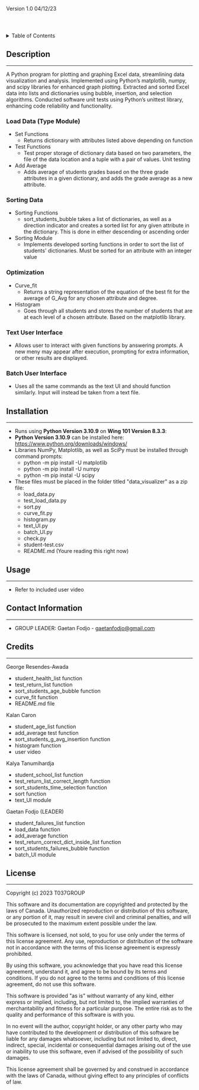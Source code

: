 Version 1.0 04/12/23

<header id="top"></header>

<!-- TABLE OF CONTENTS -->
<details>
  <summary>Table of Contents</summary>
  <ol>
 <li><a href="#description">Description</a></li>
    <ul>
        <li><a href="#load-data-module">Load Data Module</a></li>
        <li><a href="#sort-plot-module">Sort Plot Module</a></li>
        <li><a href="#optimization-module">Optimization Module</a></li>
        <li><a href="#text-ui-module">Text UI Module</a></li>
        <li><a href="#batch-ui-module">Batch UI Module</a></li>
      </ul>
    </li>
    <li><a href="#Dependancies">Dependancies</a></li>
    <li><a href="#usage">Usage</a></li>
    <ul>
        <li><a href="#loading-data-set-functions">Loading Data Set Functions</a></li>
        <li><a href="#loading-data-test-functions">Loading Data Test Functions</a></li>
        <li><a href="#implement-sorting-curve-fitting-and-plotting-functions">Implement Sorting, Curve Fitting and Plotting Functions</a></li>
        <li><a href="#optimization-and-user-interfaces">Optimization and User Interfaces</a></li>
      </ul>
    </li>
    <li><a href="#contact-information">Contact Information</a></li>
    <li><a href="#Work Division">Work Division</a></li>
    <li><a href="#Legal licenses">Legal Licenses</a></li>
  </ol>
</details>

<!-- DESCRIPTION -->
## **Description**
_________
A Python program for plotting and graphing Excel data, streamlining data visualization and analysis. Implemented using Python’s matplotlib, numpy, and scipy libraries for enhanced graph plotting. Extracted and sorted Excel data into lists and dictionaries using bubble, insertion, and selection algorithms. Conducted software unit tests using Python’s unittest library, enhancing code reliability and functionality.

### Load Data (Type Module)
* Set Functions
  * Returns dictionary with attributes listed above depending on function 
* Test Functions
  * Test proper storage of dictionary data based on two parameters, the file of the data location and a tuple with a pair of values. Unit testing
* Add Average
  * Adds average of students grades based on the three grade attributes in a given dictionary, and adds the grade average as a new attribute.

### Sorting Data
* Sorting Functions
  * sort_students_bubble takes a list of dictionaries, as well as a direction indicator and creates a sorted list for any given attribute in the dictionary. This is done in either descending or ascending order
* Sorting Module
  * Implements developed sorting functions in order to sort the list of students' dictionaries. Must be sorted for an attribute with an integer value
### Optimization 
* Curve_fit
  * Returns a string representation of the equation of the best fit for the average of G_Avg for any chosen attribute and degree. 
* Histogram
  * Goes through all students and stores the number of students that are at each level of a chosen attribute. Based on the matplotlib library.
### Text User Interface
* Allows user to interact with given functions by answering prompts. A new meny may appear after execution, prompting for extra information, or other results are displayed.

### Batch User Interface
* Uses all the same commands as the text UI and should function similarly. Input will instead be taken from a text file.


<!-- INSTALLATION -->
## **Installation**
___
* Runs using **Python Version 3.10.9** on  **Wing 101 Version 8.3.3**:
* **Python Version 3.10.9** can be installed here: https://www.python.org/downloads/windows/
* Libraries NumPy, Matplotlib, as well as SciPy must be installed through command prompts:
    * python -m pip
    install -U matplotlib
    * python -m pip
    install -U numpy
    * python -m pip
    instal -U scipy
* These files must be placed in the folder titled "data_visualizer" as a zip file:
    * load_data.py
    * test_load_data.py
    * sort.py
    * curve_fit.py
    * histogram.py
    * text_UI.py
    * batch_UI.py
    * check.py
    * student-test.csv
    * README.md (Youre reading this right now)



<!-- Usage -->
## **Usage**
___
* Refer to included user video

<!-- CONTACT -->
## **Contact Information**
---

* GROUP LEADER: Gaetan Fodjo - gaetanfodjo@gmail.com
<!-- Credits -->
## **Credits**
___
George Resendes-Awada
* student_health_list function
* test_return_list function
* sort_students_age_bubble function
* curve_fit function
* README.md file

Kalan Caron
* student_age_list function
* add_average test function
* sort_students_g_avg_insertion function
* histogram function
* user video

Kalya Tanumihardja
* student_school_list function
* test_return_list_correct_length function
* sort_students_time_selection function
* sort function
* text_UI module

Gaetan Fodjo (LEADER)
* student_failures_list function
* load_data function
* add_average function
* test_return_correct_dict_inside_list function
* sort_students_failures_bubble function
* batch_UI module

<!-- LICENSE -->
## **License**
___
Copyright (c) 2023
T037GROUP

This software and its documentation are copyrighted and protected by the laws of Canada. Unauthorized reproduction or distribution of this software, or any portion of it, may result in severe civil and criminal penalties, and will be prosecuted to the maximum extent possible under the law.

This software is licensed, not sold, to you for use only under the terms of this license agreement. Any use, reproduction or distribution of the software not in accordance with the terms of this license agreement is expressly prohibited.

By using this software, you acknowledge that you have read this license agreement, understand it, and agree to be bound by its terms and conditions. If you do not agree to the terms and conditions of this license agreement, do not use this software.

This software is provided "as is" without warranty of any kind, either express or implied, including, but not limited to, the implied warranties of merchantability and fitness for a particular purpose. The entire risk as to the quality and performance of this software is with you.

In no event will the author, copyright holder, or any other party who may have contributed to the development or distribution of this software be liable for any damages whatsoever, including but not limited to, direct, indirect, special, incidental or consequential damages arising out of the use or inability to use this software, even if advised of the possibility of such damages.

This license agreement shall be governed by and construed in accordance with the laws of Canada, without giving effect to any principles of conflicts of law.
